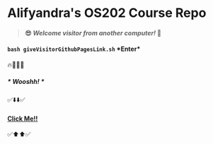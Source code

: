 # Alifyandra's OS202 Course Repo

> #### 😎 ***Welcome visitor from another computer!***  👋



#### **`bash giveVisitorGithubPagesLink.sh`** \*Enter\* 

🔥🧨💨💢

##### *\* Wooshh! \** 

✅⬇️⬇️✅

#### **[Click Me!!](https://alifyandra.github.io/os202/)**

✅⬆️⬆️✅
